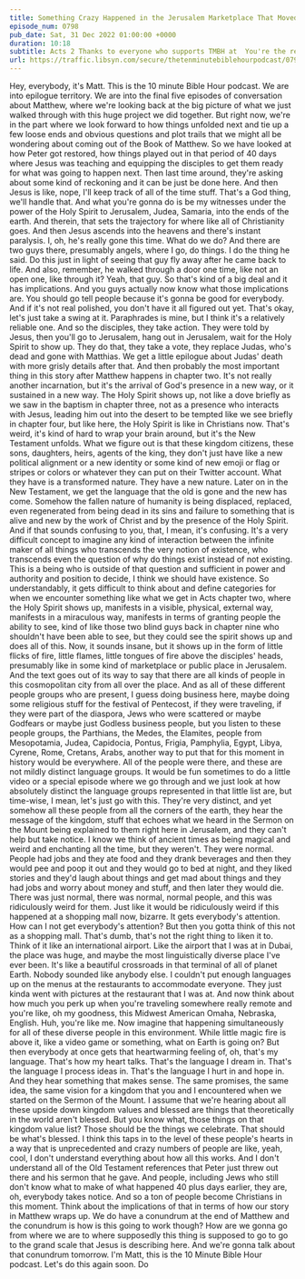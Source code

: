 ```yaml
---
title: Something Crazy Happened in the Jerusalem Marketplace That Moved the Plan Forward
episode_num: 0798
pub_date: Sat, 31 Dec 2022 01:00:00 +0000
duration: 10:18
subtitle: Acts 2 Thanks to everyone who supports TMBH at  You're the reason we can all do this together!  Music written and performed by 
url: https://traffic.libsyn.com/secure/thetenminutebiblehourpodcast/0798_-_Something_Crazy_Happened_in_the_Jerusalem_Marketplace_That_Moved_the_Plan_Forward.mp3
---
```


 Hey, everybody, it's Matt. This is the 10 minute Bible Hour podcast. We are into epilogue territory. We are into the final five episodes of conversation about Matthew, where we're looking back at the big picture of what we just walked through with this huge project we did together. But right now, we're in the part where we look forward to how things unfolded next and tie up a few loose ends and obvious questions and plot trails that we might all be wondering about coming out of the Book of Matthew. So we have looked at how Peter got restored, how things played out in that period of 40 days where Jesus was teaching and equipping the disciples to get them ready for what was going to happen next. Then last time around, they're asking about some kind of reckoning and it can be just be done here. And then Jesus is like, nope, I'll keep track of all of the time stuff. That's a God thing, we'll handle that. And what you're gonna do is be my witnesses under the power of the Holy Spirit to Jerusalem, Judea, Samaria, into the ends of the earth. And therein, that sets the trajectory for where like all of Christianity goes. And then Jesus ascends into the heavens and there's instant paralysis. I, oh, he's really gone this time. What do we do? And there are two guys there, presumably angels, where I go, do things. I do the thing he said. Do this just in light of seeing that guy fly away after he came back to life. And also, remember, he walked through a door one time, like not an open one, like through it? Yeah, that guy. So that's kind of a big deal and it has implications. And you guys actually now know what those implications are. You should go tell people because it's gonna be good for everybody. And if it's not real polished, you don't have it all figured out yet. That's okay, let's just take a swing at it. Paraphrades is mine, but I think it's a relatively reliable one. And so the disciples, they take action. They were told by Jesus, then you'll go to Jerusalem, hang out in Jerusalem, wait for the Holy Spirit to show up. They do that, they take a vote, they replace Judas, who's dead and gone with Matthias. We get a little epilogue about Judas' death with more grisly details after that. And then probably the most important thing in this story after Matthew happens in chapter two. It's not really another incarnation, but it's the arrival of God's presence in a new way, or it sustained in a new way. The Holy Spirit shows up, not like a dove briefly as we saw in the baptism in chapter three, not as a presence who interacts with Jesus, leading him out into the desert to be tempted like we see briefly in chapter four, but like here, the Holy Spirit is like in Christians now. That's weird, it's kind of hard to wrap your brain around, but it's the New Testament unfolds. What we figure out is that these kingdom citizens, these sons, daughters, heirs, agents of the king, they don't just have like a new political alignment or a new identity or some kind of new emoji or flag or stripes or colors or whatever they can put on their Twitter account. What they have is a transformed nature. They have a new nature. Later on in the New Testament, we get the language that the old is gone and the new has come. Somehow the fallen nature of humanity is being displaced, replaced, even regenerated from being dead in its sins and failure to something that is alive and new by the work of Christ and by the presence of the Holy Spirit. And if that sounds confusing to you, that, I mean, it's confusing. It's a very difficult concept to imagine any kind of interaction between the infinite maker of all things who transcends the very notion of existence, who transcends even the question of why do things exist instead of not existing. This is a being who is outside of that question and sufficient in power and authority and position to decide, I think we should have existence. So understandably, it gets difficult to think about and define categories for when we encounter something like what we get in Acts chapter two, where the Holy Spirit shows up, manifests in a visible, physical, external way, manifests in a miraculous way, manifests in terms of granting people the ability to see, kind of like those two blind guys back in chapter nine who shouldn't have been able to see, but they could see the spirit shows up and does all of this. Now, it sounds insane, but it shows up in the form of little flicks of fire, little flames, little tongues of fire above the disciples' heads, presumably like in some kind of marketplace or public place in Jerusalem. And the text goes out of its way to say that there are all kinds of people in this cosmopolitan city from all over the place. And as all of these different people groups who are present, I guess doing business here, maybe doing some religious stuff for the festival of Pentecost, if they were traveling, if they were part of the diaspora, Jews who were scattered or maybe Godfears or maybe just Godless business people, but you listen to these people groups, the Parthians, the Medes, the Elamites, people from Mesopotamia, Judea, Capidocia, Pontus, Frigia, Pamphylia, Egypt, Libya, Cyrene, Rome, Cretans, Arabs, another way to put that for this moment in history would be everywhere. All of the people were there, and these are not mildly distinct language groups. It would be fun sometimes to do a little video or a special episode where we go through and we just look at how absolutely distinct the language groups represented in that little list are, but time-wise, I mean, let's just go with this. They're very distinct, and yet somehow all these people from all the corners of the earth, they hear the message of the kingdom, stuff that echoes what we heard in the Sermon on the Mount being explained to them right here in Jerusalem, and they can't help but take notice. I know we think of ancient times as being magical and weird and enchanting all the time, but they weren't. They were normal. People had jobs and they ate food and they drank beverages and then they would pee and poop it out and they would go to bed at night, and they liked stories and they'd laugh about things and get mad about things and they had jobs and worry about money and stuff, and then later they would die. There was just normal, there was normal, normal people, and this was ridiculously weird for them. Just like it would be ridiculously weird if this happened at a shopping mall now, bizarre. It gets everybody's attention. How can I not get everybody's attention? But then you gotta think of this not as a shopping mall. That's dumb, that's not the right thing to liken it to. Think of it like an international airport. Like the airport that I was at in Dubai, the place was huge, and maybe the most linguistically diverse place I've ever been. It's like a beautiful crossroads in that terminal of all of planet Earth. Nobody sounded like anybody else. I couldn't put enough languages up on the menus at the restaurants to accommodate everyone. They just kinda went with pictures at the restaurant that I was at. And now think about how much you perk up when you're traveling somewhere really remote and you're like, oh my goodness, this Midwest American Omaha, Nebraska, English. Huh, you're like me. Now imagine that happening simultaneously for all of these diverse people in this environment. While little magic fire is above it, like a video game or something, what on Earth is going on? But then everybody at once gets that heartwarming feeling of, oh, that's my language. That's how my heart talks. That's the language I dream in. That's the language I process ideas in. That's the language I hurt in and hope in. And they hear something that makes sense. The same promises, the same idea, the same vision for a kingdom that you and I encountered when we started on the Sermon of the Mount. I assume that we're hearing about all these upside down kingdom values and blessed are things that theoretically in the world aren't blessed. But you know what, those things on that kingdom value list? Those should be the things we celebrate. That should be what's blessed. I think this taps in to the level of these people's hearts in a way that is unprecedented and crazy numbers of people are like, yeah, cool, I don't understand everything about how all this works. And I don't understand all of the Old Testament references that Peter just threw out there and his sermon that he gave. And people, including Jews who still don't know what to make of what happened 40 plus days earlier, they are, oh, everybody takes notice. And so a ton of people become Christians in this moment. Think about the implications of that in terms of how our story in Matthew wraps up. We do have a conundrum at the end of Matthew and the conundrum is how is this going to work though? How are we gonna go from where we are to where supposedly this thing is supposed to go to go to the grand scale that Jesus is describing here. And we're gonna talk about that conundrum tomorrow. I'm Matt, this is the 10 Minute Bible Hour podcast. Let's do this again soon. Do